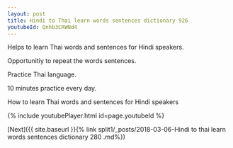```yaml
---
layout: post
title: Hindi to Thai learn words sentences dictionary 926 
youtubeId: Qnhb3CRWNd4
---
```

 
 
Helps to learn Thai words and sentences for Hindi speakers.

Opportunitiy to repeat the words sentences. 

Practice Thai language. 
 
10 minutes practice every day. 
 
How to learn Thai words and sentences for Hindi speakers 
 
{% include youtubePlayer.html id=page.youtubeId %}
 
 
[Next]({{ site.baseurl }}{% link  split1/_posts/2018-03-06-Hindi to thai learn words sentences dictionary 280 .md%})
 
